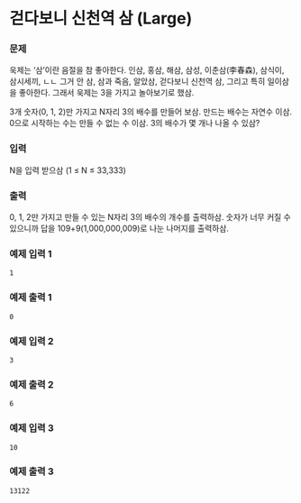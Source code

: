 # 걷다보니 신천역 삼 (Large)

### 문제

욱제는 ‘삼’이란 음절을 참 좋아한다. 인삼, 홍삼, 해삼, 삼성, 이춘삼(李春森), 삼식이, 삼시세끼, ㄴㄴ 그거 안 삼, 삼과 죽음, 알았삼, 걷다보니 신천역 삼, 그리고 특히 일이삼을 좋아한다. 그래서 욱제는 3을 가지고 놀아보기로 했삼.

3개 숫자(0, 1, 2)만 가지고 N자리 3의 배수를 만들어 보삼. 만드는 배수는 자연수 이삼. 0으로 시작하는 수는 만들 수 없는 수 이삼. 3의 배수가 몇 개나 나올 수 있삼?

### 입력

N을 입력 받으삼 (1 ≤ N ≤ 33,333)

### 출력

0, 1, 2만 가지고 만들 수 있는 N자리 3의 배수의 개수를 출력하삼. 숫자가 너무 커질 수 있으니까 답을 109+9(1,000,000,009)로 나눈 나머지를 출력하삼.

### 예제 입력 1

```
1
```

### 예제 출력 1

```
0
```

### 예제 입력 2

```
3
```

### 예제 출력 2

```
6
```

### 예제 입력 3

```
10
```

### 예제 출력 3

```
13122
```
